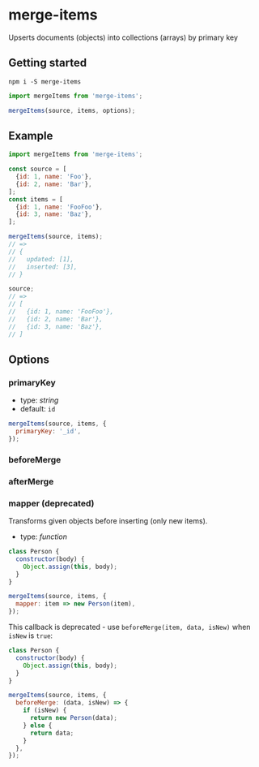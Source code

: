 # merge-items

Upserts documents (objects) into collections (arrays) by primary key

## Getting started

`npm i -S merge-items`

```js
import mergeItems from 'merge-items';

mergeItems(source, items, options);
```

## Example

```js
import mergeItems from 'merge-items';

const source = [
  {id: 1, name: 'Foo'},
  {id: 2, name: 'Bar'},
];
const items = [
  {id: 1, name: 'FooFoo'},
  {id: 3, name: 'Baz'},
];

mergeItems(source, items);
// =>
// {
//   updated: [1],
//   inserted: [3],
// }

source;
// =>
// [
//   {id: 1, name: 'FooFoo'},
//   {id: 2, name: 'Bar'},
//   {id: 3, name: 'Baz'},
// ]
```

## Options

### primaryKey

- type: *string*
- default: `id`

```js
mergeItems(source, items, {
  primaryKey: '_id',
});
```

### beforeMerge

### afterMerge

### mapper (deprecated)

Transforms given objects before inserting (only new items).

- type: *function*

```js
class Person {
  constructor(body) {
    Object.assign(this, body);
  }
}

mergeItems(source, items, {
  mapper: item => new Person(item),
});
```

This callback is deprecated - use `beforeMerge(item, data, isNew)` when `isNew` is `true`:

```js
class Person {
  constructor(body) {
    Object.assign(this, body);
  }
}

mergeItems(source, items, {
  beforeMerge: (data, isNew) => {
    if (isNew) {
      return new Person(data);
    } else {
      return data;
    }
  },
});
```